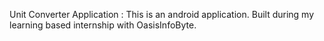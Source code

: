 Unit Converter Application : This is an android application.
Built during my learning based internship with OasisInfoByte.
